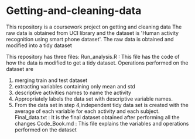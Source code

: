 # Getting-and-cleaning-data
This repository is a coursework project on getting and cleaning data
The raw data is obtained from UCI library and the dataset is 'Human activity recognition using smart phone dataset'.
The raw data is obtained and modified into a tidy dataset

This repository has three files:
Run_analysis.R : 
 This file has the code of how the data is modified to get a tidy dataset. Operations performed on the dataset are
 1. merging train and test dataset
 2. extracting variables containing only mean and std
 3. descriptive activities names to name the activity 
 4. Appropriately labels the data set with descriptive variable names. 
 5. From the data set in step 4,independent tidy data set is created with the average of each variable for each activity and each subject.
Final_data.txt :
 It is the final dataset obtained after performing all the changes
Code_Book.md :
  This file explains the variables and operations performed on the dataset
